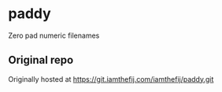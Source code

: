 # paddy

Zero pad numeric filenames

## Original repo

Originally hosted at https://git.iamthefij.com/iamthefij/paddy.git
